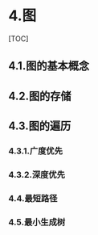 # 4.图

[TOC]

## 4.1.图的基本概念

## 4.2.图的存储

## 4.3.图的遍历

### 4.3.1.广度优先

### 4.3.2.深度优先

### 4.4.最短路径

### 4.5.最小生成树
